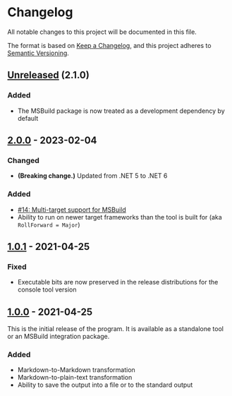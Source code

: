 Changelog
=========

All notable changes to this project will be documented in this file.

The format is based on [Keep a Changelog](https://keepachangelog.com/en/1.0.0/), and this project adheres to [Semantic Versioning](https://semver.org/spec/v2.0.0.html).

## [Unreleased] (2.1.0)
### Added
- The MSBuild package is now treated as a development dependency by default

## [2.0.0] - 2023-02-04
### Changed
- **(Breaking change.)** Updated from .NET 5 to .NET 6

### Added
- [#14: Multi-target support for MSBuild](https://github.com/ForNeVeR/ChangelogAutomation/issues/14)
- Ability to run on newer target frameworks than the tool is built for (aka `RollForward = Major`)

## [1.0.1] - 2021-04-25
### Fixed
- Executable bits are now preserved in the release distributions for the console tool version

## [1.0.0] - 2021-04-25
This is the initial release of the program. It is available as a standalone tool or an MSBuild integration package.

### Added
- Markdown-to-Markdown transformation
- Markdown-to-plain-text transformation
- Ability to save the output into a file or to the standard output

[1.0.0]: https://github.com/ForNeVeR/ChangelogAutomation/releases/tag/v1.0.0
[1.0.1]: https://github.com/ForNeVeR/ChangelogAutomation/compare/v1.0.0...v1.0.1
[2.0.0]: https://github.com/ForNeVeR/ChangelogAutomation/compare/v1.0.1...v2.0.0
[Unreleased]: https://github.com/ForNeVeR/ChangelogAutomation/compare/v2.0.0...HEAD
